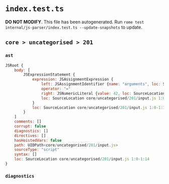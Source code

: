 # `index.test.ts`

**DO NOT MODIFY**. This file has been autogenerated. Run `rome test internal/js-parser/index.test.ts --update-snapshots` to update.

## `core > uncategorised > 201`

### `ast`

```javascript
JSRoot {
	body: [
		JSExpressionStatement {
			expression: JSAssignmentExpression {
				left: JSAssignmentIdentifier {name: "arguments", loc: SourceLocation core/uncategorised/201/input.js 1:0-1:9 (arguments)}
				operator: "="
				right: JSNumericLiteral {value: 42, loc: SourceLocation core/uncategorised/201/input.js 1:12-1:14}
				loc: SourceLocation core/uncategorised/201/input.js 1:0-1:14
			}
			loc: SourceLocation core/uncategorised/201/input.js 1:0-1:14
		}
	]
	comments: []
	corrupt: false
	diagnostics: []
	directives: []
	hasHoistedVars: false
	path: UIDPath<core/uncategorised/201/input.js>
	sourceType: "script"
	syntax: []
	loc: SourceLocation core/uncategorised/201/input.js 1:0-1:14
}
```

### `diagnostics`

```

```
